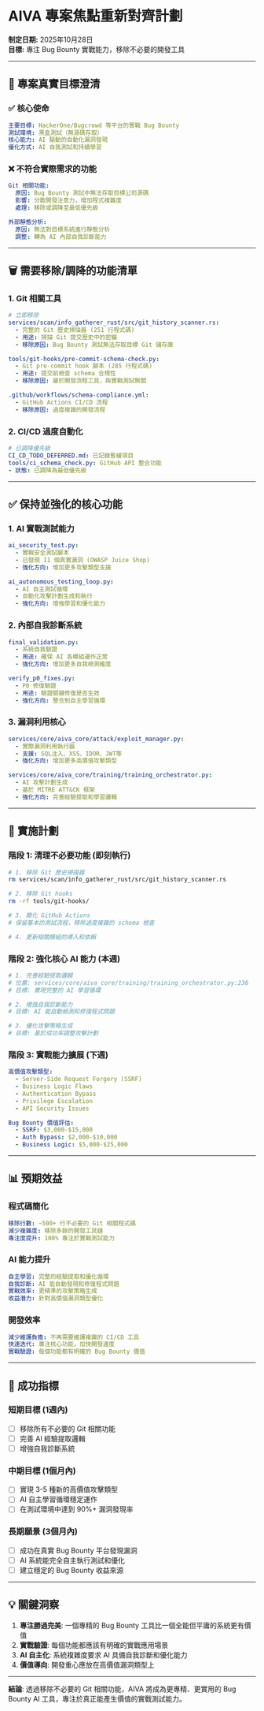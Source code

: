 # AIVA 專案焦點重新對齊計劃
**制定日期:** 2025年10月28日  
**目標:** 專注 Bug Bounty 實戰能力，移除不必要的開發工具

---

## 🎯 **專案真實目標澄清**

### ✅ **核心使命**
```yaml
主要目標: HackerOne/Bugcrowd 等平台的實戰 Bug Bounty
測試環境: 黑盒測試（無源碼存取）
核心能力: AI 驅動的自動化漏洞發現
優化方式: AI 自我測試和持續學習
```

### ❌ **不符合實際需求的功能**
```yaml
Git 相關功能:
  原因: Bug Bounty 測試中無法存取目標公司源碼
  影響: 分散開發注意力，增加程式複雜度
  處理: 移除或調降至最低優先級

外部靜態分析:
  原因: 無法對目標系統進行靜態分析
  調整: 轉為 AI 內部自我診斷能力
```

---

## 🗑️ **需要移除/調降的功能清單**

### **1. Git 相關工具**
```yaml
# 立即移除
services/scan/info_gatherer_rust/src/git_history_scanner.rs:
  - 完整的 Git 歷史掃描器 (251 行程式碼)
  - 用途: 掃描 Git 提交歷史中的密鑰
  - 移除原因: Bug Bounty 測試無法存取目標 Git 儲存庫

tools/git-hooks/pre-commit-schema-check.py:
  - Git pre-commit hook 腳本 (285 行程式碼)
  - 用途: 提交前檢查 schema 合規性
  - 移除原因: 屬於開發流程工具，與實戰測試無關

.github/workflows/schema-compliance.yml:
  - GitHub Actions CI/CD 流程
  - 移除原因: 過度複雜的開發流程
```

### **2. CI/CD 過度自動化**
```yaml
# 已調降優先級
CI_CD_TODO_DEFERRED.md: 已記錄暫緩項目
tools/ci_schema_check.py: GitHub API 整合功能
- 狀態: 已調降為最低優先級
```

---

## ✅ **保持並強化的核心功能**

### **1. AI 實戰測試能力**
```yaml
ai_security_test.py:
  - 實戰安全測試腳本
  - 已發現 11 個真實漏洞 (OWASP Juice Shop)
  - 強化方向: 增加更多攻擊類型支援

ai_autonomous_testing_loop.py:
  - AI 自主測試循環
  - 自動化攻擊計劃生成和執行
  - 強化方向: 增強學習和優化能力
```

### **2. 內部自我診斷系統**
```yaml
final_validation.py:
  - 系統自我驗證
  - 用途: 確保 AI 各模組運作正常
  - 強化方向: 增加更多自我檢測維度

verify_p0_fixes.py:
  - P0 修復驗證
  - 用途: 驗證關鍵修復是否生效
  - 強化方向: 整合到自主學習循環
```

### **3. 漏洞利用核心**
```yaml
services/core/aiva_core/attack/exploit_manager.py:
  - 實際漏洞利用執行器
  - 支援: SQL注入、XSS、IDOR、JWT等
  - 強化方向: 增加更多高價值攻擊類型

services/core/aiva_core/training/training_orchestrator.py:
  - AI 攻擊計劃生成
  - 基於 MITRE ATT&CK 框架
  - 強化方向: 完善經驗提取和學習邏輯
```

---

## 🚀 **實施計劃**

### **階段 1: 清理不必要功能 (即刻執行)**
```bash
# 1. 移除 Git 歷史掃描器
rm services/scan/info_gatherer_rust/src/git_history_scanner.rs

# 2. 移除 Git hooks
rm -rf tools/git-hooks/

# 3. 簡化 GitHub Actions
# 保留基本的測試流程，移除過度複雜的 schema 檢查

# 4. 更新相關模組的導入和依賴
```

### **階段 2: 強化核心 AI 能力 (本週)**
```python
# 1. 完善經驗提取邏輯
# 位置: services/core/aiva_core/training/training_orchestrator.py:236
# 目標: 實現完整的 AI 學習循環

# 2. 增強自我診斷能力
# 目標: AI 能自動檢測和修復程式問題

# 3. 優化攻擊策略生成
# 目標: 基於成功率調整攻擊計劃
```

### **階段 3: 實戰能力擴展 (下週)**
```yaml
高價值攻擊類型:
  - Server-Side Request Forgery (SSRF)
  - Business Logic Flaws
  - Authentication Bypass
  - Privilege Escalation
  - API Security Issues

Bug Bounty 價值評估:
  - SSRF: $3,000-$15,000
  - Auth Bypass: $2,000-$10,000
  - Business Logic: $5,000-$25,000
```

---

## 📊 **預期效益**

### **程式碼簡化**
```yaml
移除行數: ~500+ 行不必要的 Git 相關程式碼
減少複雜度: 移除多餘的開發工具鏈
專注度提升: 100% 專注於實戰測試能力
```

### **AI 能力提升**
```yaml
自主學習: 完整的經驗提取和優化循環
自我診斷: AI 能自動發現和修復程式問題
實戰效率: 更精準的攻擊策略生成
收益潛力: 針對高價值漏洞類型優化
```

### **開發效率**
```yaml
減少維護負擔: 不再需要維護複雜的 CI/CD 工具
快速迭代: 專注核心功能，加快開發速度
實戰驗證: 每個功能都有明確的 Bug Bounty 價值
```

---

## 🎯 **成功指標**

### **短期目標 (1週內)**
- [ ] 移除所有不必要的 Git 相關功能
- [ ] 完善 AI 經驗提取邏輯
- [ ] 增強自我診斷系統

### **中期目標 (1個月內)**
- [ ] 實現 3-5 種新的高價值攻擊類型
- [ ] AI 自主學習循環穩定運作
- [ ] 在測試環境中達到 90%+ 漏洞發現率

### **長期願景 (3個月內)**
- [ ] 成功在真實 Bug Bounty 平台發現漏洞
- [ ] AI 系統能完全自主執行測試和優化
- [ ] 建立穩定的 Bug Bounty 收益來源

---

## 💡 **關鍵洞察**

1. **專注勝過完美**: 一個專精的 Bug Bounty 工具比一個全能但平庸的系統更有價值
2. **實戰驗證**: 每個功能都應該有明確的實戰應用場景
3. **AI 自主化**: 系統複雜度要求 AI 具備自我診斷和優化能力
4. **價值導向**: 開發重心應放在高價值漏洞類型上

---

**結論**: 透過移除不必要的 Git 相關功能，AIVA 將成為更專精、更實用的 Bug Bounty AI 工具，專注於真正能產生價值的實戰測試能力。